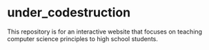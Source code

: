 # under_codestruction
This repository is for an interactive website that focuses on teaching computer science principles to high school students.
